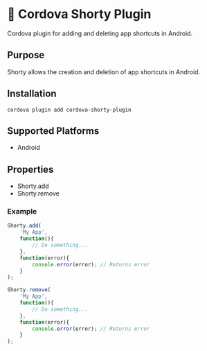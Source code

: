 # 💭 Cordova Shorty Plugin
Cordova plugin for adding and deleting app shortcuts in Android.

## Purpose

Shorty allows the creation and deletion of app shortcuts in Android.

## Installation

    cordova plugin add cordova-shorty-plugin

## Supported Platforms

- Android
    
## Properties

- Shorty.add
- Shorty.remove

### Example

```js
Shorty.add(
    'My App',
    function(){
    	// Do something...
    },
    function(error){
        console.error(error); // Returns error
    }
);

Shorty.remove(
    'My App',
    function(){
    	// Do something...
    },
    function(error){
        console.error(error); // Returns error
    }
);
```
